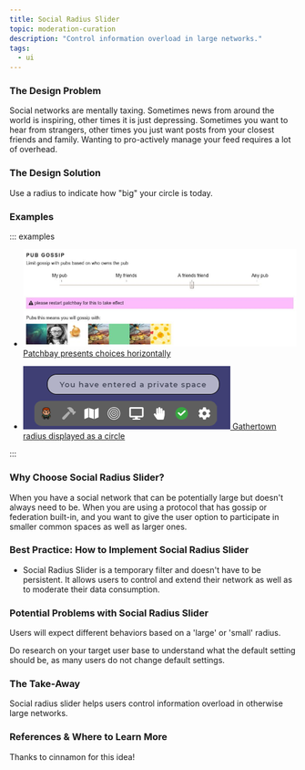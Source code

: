```yaml
---
title: Social Radius Slider
topic: moderation-curation
description: "Control information overload in large networks."
tags:
  - ui
---
```


### The Design Problem

Social networks are mentally taxing. Sometimes news from around the world is inspiring, other times it is just depressing. Sometimes you want to hear from
strangers, other times you just want posts from your closest friends and
family. Wanting to pro-actively manage your feed requires a lot of overhead.

### The Design Solution

Use a radius to indicate how "big" your circle is today.

### Examples

::: examples

- [![Social Radius Slider in SSB](patchbay.png) Patchbay presents choices horizontally](patchbay.png)

- [![Social Radius Slider in Gather.town](social-radius-slider-gathertown.png) Gathertown radius displayed as a circle](social-radius-slider-gathertown.png)


::: 

### Why Choose Social Radius Slider?

When you have a social network that can be potentially large but doesn't always
need to be. When you are using a protocol that has gossip or federation
built-in, and you want to give the user option to participate in smaller common spaces as well as larger ones.

### Best Practice: How to Implement Social Radius Slider

- Social Radius Slider is a temporary filter and doesn't have to be persistent.
  It allows users to control and extend their network as well as to moderate
  their data consumption.

### Potential Problems with Social Radius Slider

Users will expect different behaviors based on a 'large' or 'small' radius.

Do research on your target user base to understand what the default setting
should be, as many users do not change default settings.

### The Take-Away

Social radius slider helps users control information overload in otherwise
large networks.

### References & Where to Learn More

Thanks to cinnamon for this idea!
